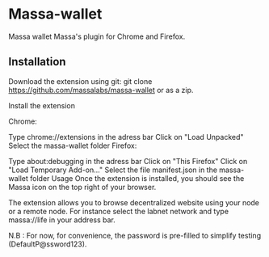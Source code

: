 # Massa-wallet

Massa wallet
Massa's plugin for Chrome and Firefox.

## Installation
Download the extension using git: git clone https://github.com/massalabs/massa-wallet or as a zip.

Install the extension

Chrome:

Type chrome://extensions in the adress bar
Click on "Load Unpacked"
Select the massa-wallet folder
Firefox:

Type about:debugging in the adress bar
Click on "This Firefox"
Click on "Load Temporary Add-on..."
Select the file manifest.json in the massa-wallet folder
Usage
Once the extension is installed, you should see the Massa icon on the top right of your browser.

The extension allows you to browse decentralized website using your node or a remote node. For instance select the labnet network and type massa://life in your address bar.

N.B : For now, for convenience, the password is pre-filled to simplify testing (DefaultP@ssword123).
